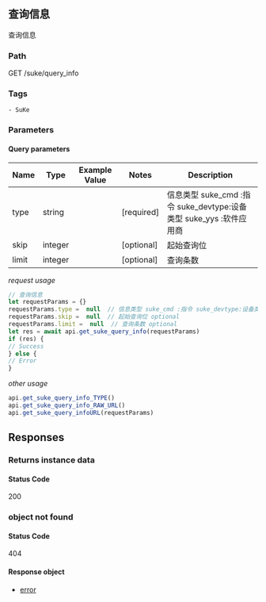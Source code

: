 ## 查询信息

查询信息
### Path
GET /suke/query_info

### Tags
    - SuKe
### Parameters

#### Query parameters

| Name | Type | Example Value | Notes | Description |
| ---- | ---- | ------------- | -------- | ----------- |
| type | string |  |  [required]  | 信息类型 suke_cmd :指令 suke_devtype:设备类型 suke_yys :软件应用商 |
| skip | integer |  |  [optional]  | 起始查询位 |
| limit | integer |  |  [optional]  | 查询条数 |

*request usage*
```javascript
// 查询信息
let requestParams = {}
requestParams.type =  null  // 信息类型 suke_cmd :指令 suke_devtype:设备类型 suke_yys :软件应用商 required
requestParams.skip =  null  // 起始查询位 optional
requestParams.limit =  null  // 查询条数 optional
let res = await api.get_suke_query_info(requestParams)
if (res) {
// Success
} else {
// Error
}
```
*other usage*
```javascript
api.get_suke_query_info_TYPE()
api.get_suke_query_info_RAW_URL()
api.get_suke_query_infoURL(requestParams)
```

## Responses
### Returns instance data

#### Status Code
200



### object not found

#### Status Code
404


#### Response object
* [error](../models/error.md)

